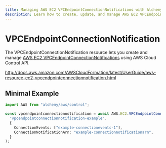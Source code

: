 ```yaml
---
title: Managing AWS EC2 VPCEndpointConnectionNotifications with Alchemy
description: Learn how to create, update, and manage AWS EC2 VPCEndpointConnectionNotifications using Alchemy Cloud Control.
---
```


# VPCEndpointConnectionNotification

The VPCEndpointConnectionNotification resource lets you create and manage [AWS EC2 VPCEndpointConnectionNotifications](https://docs.aws.amazon.com/ec2/latest/userguide/) using AWS Cloud Control API.

http://docs.aws.amazon.com/AWSCloudFormation/latest/UserGuide/aws-resource-ec2-vpcendpointconnectionnotification.html

## Minimal Example

```ts
import AWS from "alchemy/aws/control";

const vpcendpointconnectionnotification = await AWS.EC2.VPCEndpointConnectionNotification(
  "vpcendpointconnectionnotification-example",
  {
    ConnectionEvents: ["example-connectionevents-1"],
    ConnectionNotificationArn: "example-connectionnotificationarn",
  }
);
```

